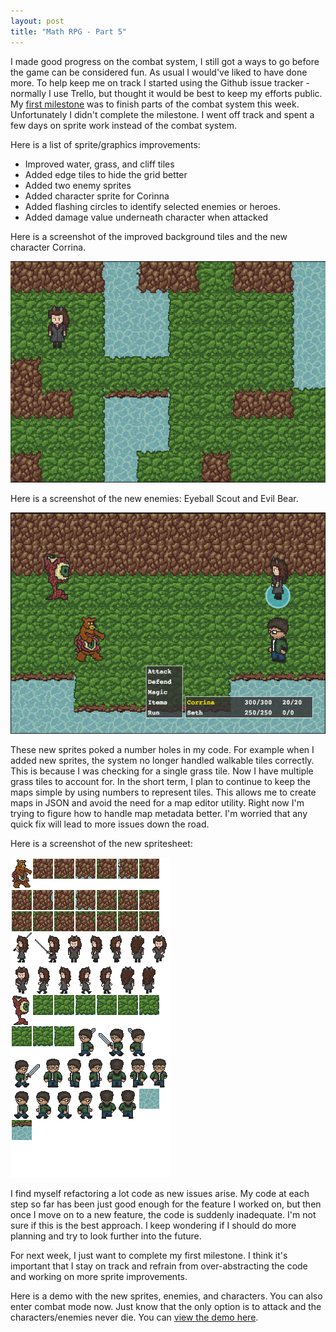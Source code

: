 ```yaml
---
layout: post
title: "Math RPG - Part 5"
---
```


I made good progress on the combat system, I still got a ways to go before the game can be considered fun. As usual I would've liked to have done more. To help keep me on track I started using the Github issue tracker - normally I use Trello, but thought it would be best to keep my efforts public. My [first milestone](https://github.com/richard-to/rpg/issues?state=open) was to finish parts of the combat system this week. Unfortunately I didn't complete the milestone. I went off track and spent a few days on sprite work instead of the combat system.

Here is a list of sprite/graphics improvements:

- Improved water, grass, and cliff tiles
- Added edge tiles to hide the grid better
- Added two enemy sprites
- Added character sprite for Corinna
- Added flashing circles to identify selected enemies or heroes.
- Added damage value underneath character when attacked

Here is a screenshot of the improved background tiles and the new character Corrina.

![Exploration View](/images/p6_explore.png)

Here is a screenshot of the new enemies: Eyeball Scout and Evil Bear.

![Combat View](/images/p6_battle.png)

These new sprites poked a number holes in my code. For example when I added new sprites, the system no longer handled walkable tiles correctly. This is because I was checking for a single grass tile. Now I have multiple grass tiles to account for. In the short term, I plan to continue to keep the maps simple by using numbers to represent tiles. This  allows me to create maps in JSON and avoid the need for a map editor utility. Right now I'm trying to figure how to handle map metadata better. I'm worried that any quick fix will lead to more issues down the road.

Here is a screenshot of the new spritesheet:

![Sprite sheet](/images/rpg_sprites_2.png)

I find myself refactoring a lot code as new issues arise. My code at each step so far has been just good enough for the feature I worked on, but then once I move on to a new feature, the code is suddenly inadequate. I'm not sure if this is the best approach. I keep wondering if I should do more planning and try to look further into the future.

For next week, I just want to complete my first milestone. I think it's important that I stay on track and refrain from over-abstracting the code and working on more sprite improvements.

Here is a demo with the new sprites, enemies, and characters. You can also enter combat mode now. Just know that the only option is to attack and the characters/enemies never die. You can [view the demo here](/projects/rpg/demo-2/).